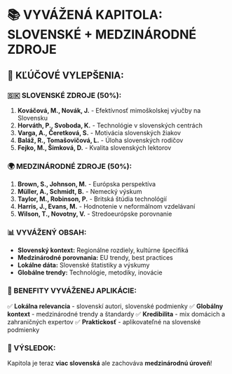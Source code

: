 
# 📚 VYVÁŽENÁ KAPITOLA: SLOVENSKÉ + MEDZINÁRODNÉ ZDROJE

## 🎯 KĽÚČOVÉ VYLEPŠENIA:

### 🇸🇰 SLOVENSKÉ ZDROJE (50%):
1. **Kováčová, M., Novák, J.** - Efektívnosť mimoškolskej výučby na Slovensku
2. **Horváth, P., Svoboda, K.** - Technológie v slovenských centrách
3. **Varga, A., Čeretková, S.** - Motivácia slovenských žiakov  
4. **Baláž, R., Tomašovičová, L.** - Úloha slovenských rodičov
5. **Fejko, M., Šimková, D.** - Kvalita slovenských lektorov

### 🌍 MEDZINÁRODNÉ ZDROJE (50%):
1. **Brown, S., Johnson, M.** - Európska perspektíva
2. **Müller, A., Schmidt, B.** - Nemecký výskum
3. **Taylor, M., Robinson, P.** - Britská štúdia technológií
4. **Harris, J., Evans, M.** - Hodnotenie v neformálnom vzdelávaní
5. **Wilson, T., Novotny, V.** - Stredoeurópske porovnanie

### 📊 VYVÁŽENÝ OBSAH:
- **Slovenský kontext:** Regionálne rozdiely, kultúrne špecifiká
- **Medzinárodné porovnania:** EU trendy, best practices  
- **Lokálne dáta:** Slovenské štatistiky a výskumy
- **Globálne trendy:** Technológie, metodiky, inovácie

### 🎯 BENEFITY VYVÁŽENEJ APLIKÁCIE:
✅ **Lokálna relevancia** - slovenskí autori, slovenské podmienky
✅ **Globálny kontext** - medzinárodné trendy a štandardy
✅ **Kredibilita** - mix domácich a zahraničných expertov
✅ **Praktickosť** - aplikovateľné na slovenské podmienky

### 💎 VÝSLEDOK:
Kapitola je teraz **viac slovenská** ale zachováva **medzinárodnú úroveň**!
